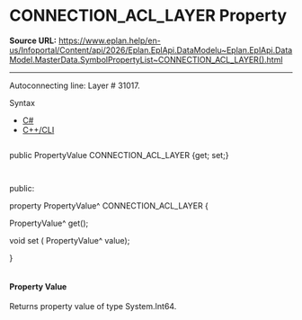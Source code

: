 # CONNECTION_ACL_LAYER Property

**Source URL:** https://www.eplan.help/en-us/Infoportal/Content/api/2026/Eplan.EplApi.DataModelu~Eplan.EplApi.DataModel.MasterData.SymbolPropertyList~CONNECTION_ACL_LAYER().html

---

Autoconnecting line: Layer # 31017.

Syntax

- [C#](#i-syntax-CS)
- [C++/CLI](#i-syntax-CPP2005)

```
```
public PropertyValue CONNECTION_ACL_LAYER {get; set;}
```
```

```
```
public:

property PropertyValue^ CONNECTION_ACL_LAYER {

   PropertyValue^ get();

   void set (    PropertyValue^ value);

}
```
```

#### Property Value

Returns property value of type System.Int64.
